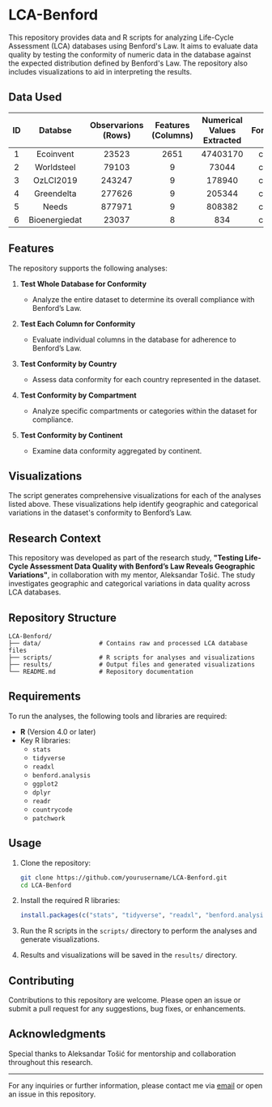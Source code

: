 # LCA-Benford

This repository provides data and R scripts for analyzing Life-Cycle Assessment (LCA) databases using Benford's Law. It aims to evaluate data quality by testing the conformity of numeric data in the database against the expected distribution defined by Benford's Law. The repository also includes visualizations to aid in interpreting the results.

## Data Used

| ID 	|    Databse    	| Observarions (Rows) 	| Features (Columns) 	| Numerical Values Extracted 	| Format 	| Open-source 	|
|:--:	|:-------------:	|:-------------------:	|:------------------:	|:--------------------------:	|:------:	|:-----------:	|
|  1 	|   Ecoinvent   	|        23523        	|        2651        	|          47403170          	|   csv  	|      ❌      	|
|  2 	|   Worldsteel  	|        79103        	|          9         	|            73044           	|   csv  	|      ✅      	|
|  3 	|   OzLCI2019   	|        243247       	|          9         	|           178940           	|   csv  	|      ✅      	|
|  4 	|   Greendelta  	|        277626       	|          9         	|           205344           	|   csv  	|      ✅      	|
|  5 	|     Needs     	|        877971       	|          9         	|           808382           	|   csv  	|      ✅      	|
|  6 	| Bioenergiedat 	|        23037        	|          8         	|             834            	|   csv  	|      ✅      	|

## Features

The repository supports the following analyses:

1. **Test Whole Database for Conformity**
   - Analyze the entire dataset to determine its overall compliance with Benford’s Law.

2. **Test Each Column for Conformity**
   - Evaluate individual columns in the database for adherence to Benford’s Law.

3. **Test Conformity by Country**
   - Assess data conformity for each country represented in the dataset.

4. **Test Conformity by Compartment**
   - Analyze specific compartments or categories within the dataset for compliance.

5. **Test Conformity by Continent**
   - Examine data conformity aggregated by continent.

## Visualizations

The script generates comprehensive visualizations for each of the analyses listed above. These visualizations help identify geographic and categorical variations in the dataset's conformity to Benford’s Law.

## Research Context

This repository was developed as part of the research study, **"Testing Life-Cycle Assessment Data Quality with Benford’s Law Reveals Geographic Variations"**, in collaboration with my mentor, Aleksandar Tošić. The study investigates geographic and categorical variations in data quality across LCA databases.

## Repository Structure

```
LCA-Benford/
├── data/                # Contains raw and processed LCA database files
├── scripts/             # R scripts for analyses and visualizations
├── results/             # Output files and generated visualizations
└── README.md            # Repository documentation
```

## Requirements

To run the analyses, the following tools and libraries are required:

- **R** (Version 4.0 or later)
- Key R libraries:
  - `stats`
  - `tidyverse`
  - `readxl`
  - `benford.analysis`
  - `ggplot2`
  - `dplyr`
  - `readr`
  - `countrycode`
  - `patchwork`

## Usage

1. Clone the repository:
   ```bash
   git clone https://github.com/yourusername/LCA-Benford.git
   cd LCA-Benford
   ```

2. Install the required R libraries:
   ```R
   install.packages(c("stats", "tidyverse", "readxl", "benford.analysis", "ggplot2", "dplyr", "readr", "countrycode", "patchwork"))
   ```

3. Run the R scripts in the `scripts/` directory to perform the analyses and generate visualizations.

4. Results and visualizations will be saved in the `results/` directory.

## Contributing

Contributions to this repository are welcome. Please open an issue or submit a pull request for any suggestions, bug fixes, or enhancements.

## Acknowledgments

Special thanks to Aleksandar Tošić for mentorship and collaboration throughout this research.

---

For any inquiries or further information, please contact me via [email](mailto:bogdan.sinik@famnit.upr.si) or open an issue in this repository.

